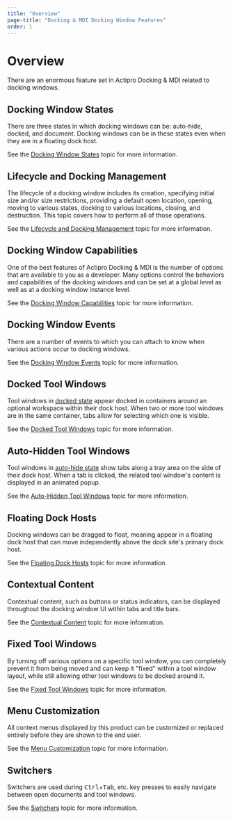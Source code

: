 ```yaml
---
title: "Overview"
page-title: "Docking & MDI Docking Window Features"
order: 1
---
```

# Overview

There are an enormous feature set in Actipro Docking & MDI related to docking windows.

## Docking Window States

There are three states in which docking windows can be: auto-hide, docked, and document.  Docking windows can be in these states even when they are in a floating dock host.

See the [Docking Window States](docking-window-states.md) topic for more information.

## Lifecycle and Docking Management

The lifecycle of a docking window includes its creation, specifying initial size and/or size restrictions, providing a default open location, opening, moving to various states, docking to various locations, closing, and destruction.  This topic covers how to perform all of those operations.

See the [Lifecycle and Docking Management](lifecycle-and-docking-management.md) topic for more information.

## Docking Window Capabilities

One of the best features of Actipro Docking & MDI is the number of options that are available to you as a developer.  Many options control the behaviors and capabilities of the docking windows and can be set at a global level as well as at a docking window instance level.

See the [Docking Window Capabilities](docking-window-capabilities.md) topic for more information.

## Docking Window Events

There are a number of events to which you can attach to know when various actions occur to docking windows.

See the [Docking Window Events](docking-window-events.md) topic for more information.

## Docked Tool Windows

Tool windows in [docked state](docking-window-states.md) appear docked in containers around an optional workspace within their dock host.  When two or more tool windows are in the same container, tabs allow for selecting which one is visible.

See the [Docked Tool Windows](docked-tool-windows.md) topic for more information.

## Auto-Hidden Tool Windows

Tool windows in [auto-hide state](docking-window-states.md) show tabs along a tray area on the side of their dock host.  When a tab is clicked, the related tool window's content is displayed in an animated popup.

See the [Auto-Hidden Tool Windows](auto-hidden-tool-windows.md) topic for more information.

## Floating Dock Hosts

Docking windows can be dragged to float, meaning appear in a floating dock host that can move independently above the dock site's primary dock host.

See the [Floating Dock Hosts](floating-dock-hosts.md) topic for more information.

## Contextual Content

Contextual content, such as buttons or status indicators, can be displayed throughout the docking window UI within tabs and title bars.

See the [Contextual Content](contextual-content.md) topic for more information.

## Fixed Tool Windows

By turning off various options on a specific tool window, you can completely prevent it from being moved and can keep it "fixed" within a tool window layout, while still allowing other tool windows to be docked around it.

See the [Fixed Tool Windows](fixed-tool-windows.md) topic for more information.

## Menu Customization

All context menus displayed by this product can be customized or replaced entirely before they are shown to the end user.

See the [Menu Customization](menu-customization.md) topic for more information.

## Switchers

Switchers are used during <kbd>Ctrl</kbd>+<kbd>Tab</kbd>, etc. key presses to easily navigate between open documents and tool windows.

See the [Switchers](switchers.md) topic for more information.

